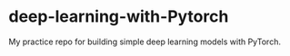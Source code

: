 # deep-learning-with-Pytorch
My practice repo for building simple deep learning models with PyTorch.
